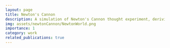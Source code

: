 ```yaml
---
layout: page
title: Newton's Cannon
description: A simulation of Newton's Cannon thought experiment, deriving equations of motion from Hamilton's Equations. Simulink used to solve the four first-order diff. eqs. and MATLAB script used to animate trajectory of the projectile.
img: assets/newtonCannon/NewtonWorld.png
importance: 1
category: work
related_publications: true
---
```


